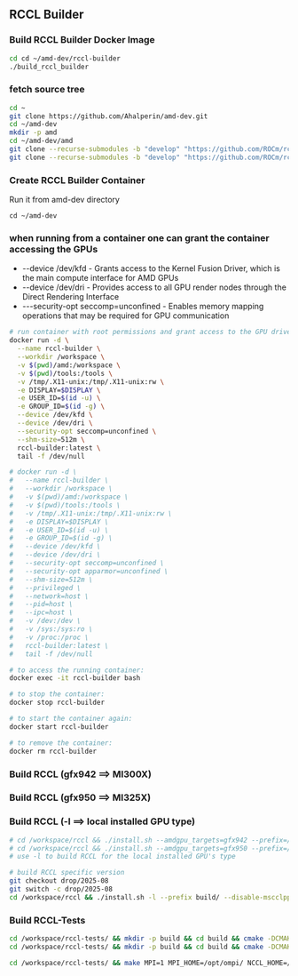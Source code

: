 ## RCCL Builder

### Build RCCL Builder Docker Image

```bash
cd cd ~/amd-dev/rccl-builder
./build_rccl_builder
```

### fetch source tree

```bash
cd ~
git clone https://github.com/Ahalperin/amd-dev.git
cd ~/amd-dev
mkdir -p amd
cd ~/amd-dev/amd
git clone --recurse-submodules -b "develop" "https://github.com/ROCm/rccl"
git clone --recurse-submodules -b "develop" "https://github.com/ROCm/rccl-tests"
```

### Create RCCL Builder Container

Run it from amd-dev directory
```shell
cd ~/amd-dev
```

### when running from a container one can grant the container accessing the GPUs
- --device /dev/kfd - Grants access to the Kernel Fusion Driver, which is the main compute interface for AMD GPUs
- --device /dev/dri - Provides access to all GPU render nodes through the Direct Rendering Interface
- ---security-opt seccomp=unconfined - Enables memory mapping operations that may be required for GPU communication

```bash
# run container with root permissions and grant access to the GPU drivers
docker run -d \
  --name rccl-builder \
  --workdir /workspace \
  -v $(pwd)/amd:/workspace \
  -v $(pwd)/tools:/tools \
  -v /tmp/.X11-unix:/tmp/.X11-unix:rw \
  -e DISPLAY=$DISPLAY \
  -e USER_ID=$(id -u) \
  -e GROUP_ID=$(id -g) \
  --device /dev/kfd \
  --device /dev/dri \
  --security-opt seccomp=unconfined \
  --shm-size=512m \
  rccl-builder:latest \
  tail -f /dev/null

# docker run -d \
#   --name rccl-builder \
#   --workdir /workspace \
#   -v $(pwd)/amd:/workspace \
#   -v $(pwd)/tools:/tools \
#   -v /tmp/.X11-unix:/tmp/.X11-unix:rw \
#   -e DISPLAY=$DISPLAY \
#   -e USER_ID=$(id -u) \
#   -e GROUP_ID=$(id -g) \
#   --device /dev/kfd \
#   --device /dev/dri \
#   --security-opt seccomp=unconfined \
#   --security-opt apparmor=unconfined \
#   --shm-size=512m \
#   --privileged \
#   --network=host \
#   --pid=host \
#   --ipc=host \
#   -v /dev:/dev \
#   -v /sys:/sys:ro \
#   -v /proc:/proc \
#   rccl-builder:latest \
#   tail -f /dev/null

# to access the running container:
docker exec -it rccl-builder bash

# to stop the container:
docker stop rccl-builder

# to start the container again:
docker start rccl-builder

# to remove the container:
docker rm rccl-builder
```


### Build RCCL (gfx942 ==> MI300X)
### Build RCCL (gfx950 ==> MI325X)
### Build RCCL (-l ==> local installed GPU type)

```bash
# cd /workspace/rccl && ./install.sh --amdgpu_targets=gfx942 --prefix=/workspace/rccl/install/ --tests_build
# cd /workspace/rccl && ./install.sh --amdgpu_targets=gfx950 --prefix=/workspace/rccl/install/ --tests_build
# use -l to build RCCL for the local installed GPU's type

# build RCCL specific version
git checkout drop/2025-08
git switch -c drop/2025-08
cd /workspace/rccl && ./install.sh -l --prefix build/ --disable-mscclpp --disable-msccl-kernel
```

### Build RCCL-Tests

```bash
cd /workspace/rccl-tests/ && mkdir -p build && cd build && cmake -DCMAKE_BUILD_TYPE=Release -DUSE_MPI=ON -DCMAKE_PREFIX_PATH="/workspace/rccl/install;${MPI_INSTALL_PREFIX}" -DGPU_TARGETS=gfx942 .. && make -j6
cd /workspace/rccl-tests/ && mkdir -p build && cd build && cmake -DCMAKE_BUILD_TYPE=Release -DUSE_MPI=ON -DCMAKE_PREFIX_PATH="/workspace/rccl/install;${MPI_INSTALL_PREFIX}" -DGPU_TARGETS=gfx950 .. && make -j6

cd /workspace/rccl-tests/ && make MPI=1 MPI_HOME=/opt/ompi/ NCCL_HOME=/workspace/rccl -j 20
```
